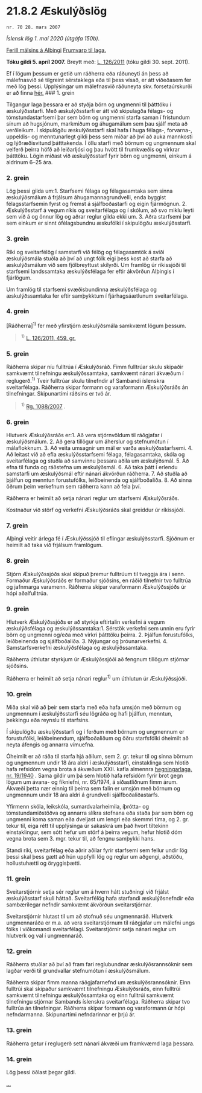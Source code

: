 # 21.8.2 Æskulýðslög

`nr. 70 28. mars 2007`

_Íslensk lög 1. maí 2020 (útgáfa 150b)._

[Ferill málsins á Alþingi](https://www.althingi.is/thingstorf/thingmalalistar-eftir-thingum/ferill/?ltg=133&mnr=409)
[Frumvarp til laga.](https://www.althingi.is/altext/133/s/0460.html)

**Tóku gildi 5. apríl 2007.**
Breytt með:
[L. 126/2011](https://althingi.is/altext/stjt/2011.126.html) (tóku gildi 30. sept. 2011).

Ef í lögum þessum er getið um ráðherra eða ráðuneyti án þess að málefnasvið sé tilgreint sérstaklega eða til þess vísað, er átt viðeðasem fer með lög þessi. Upplýsingar um málefnasvið ráðuneyta skv. forsetaúrskurði er að finna [hér.](2018119.md) ### 1. grein

Tilgangur laga þessara er að styðja börn og ungmenni til þátttöku í æskulýðsstarfi. Með æskulýðsstarfi er átt við skipulagða félags- og tómstundastarfsemi þar sem börn og ungmenni starfa saman í frístundum sínum að hugsjónum, markmiðum og áhugamálum sem þau sjálf meta að verðleikum. Í skipulögðu æskulýðsstarfi skal hafa í huga félags-, forvarna-, uppeldis- og menntunarlegt gildi þess sem miðar að því að auka mannkosti og lýðræðisvitund þátttakenda. Í öllu starfi með börnum og ungmennum skal velferð þeirra höfð að leiðarljósi og þau hvött til frumkvæðis og virkrar þátttöku. Lögin miðast við æskulýðsstarf fyrir börn og ungmenni, einkum á aldrinum 6–25 ára.

### 2. grein

Lög þessi gilda um:1. Starfsemi félaga og félagasamtaka sem sinna æskulýðsmálum á frjálsum áhugamannagrundvelli, enda byggist félagsstarfsemin fyrst og fremst á sjálfboðastarfi og eigin fjármögnun.
2. Æskulýðsstarf á vegum ríkis og sveitarfélaga og í skólum, að svo miklu leyti sem við á og önnur lög og aðrar reglur gilda ekki um.
3. Aðra starfsemi þar sem einkum er sinnt ófélagsbundnu æskufólki í skipulögðu æskulýðsstarfi.

### 3. grein

Ríki og sveitarfélög í samstarfi við félög og félagasamtök á sviði æskulýðsmála stuðla að því að ungt fólk eigi þess kost að starfa að æskulýðsmálum við sem fjölbreyttust skilyrði. Um framlög úr ríkissjóði til starfsemi landssamtaka æskulýðsfélaga fer eftir ákvörðun Alþingis í fjárlögum.

Um framlög til starfsemi svæðisbundinna æskulýðsfélaga og æskulýðssamtaka fer eftir samþykktum í fjárhagsáætlunum sveitarfélaga.

### 4. grein

[Ráðherra]<sup>1)</sup> fer með yfirstjórn æskulýðsmála samkvæmt lögum þessum.

> <sup>1)</sup> [L. 126/2011, 459. gr.](https://althingi.is/altext/stjt/2011.126.html)

### 5. grein

Ráðherra skipar níu fulltrúa í Æskulýðsráð. Fimm fulltrúar skulu skipaðir samkvæmt tilnefningu æskulýðssamtaka, samkvæmt nánari ákvæðum í reglugerð.<sup>1)</sup> Tveir fulltrúar skulu tilnefndir af Sambandi íslenskra sveitarfélaga. Ráðherra skipar formann og varaformann Æskulýðsráðs án tilnefningar. Skipunartími ráðsins er tvö ár.

> <sup>1)</sup> [Rg. 1088/2007](https://www.reglugerd.is/reglugerdir/allar/nr/1088-2007) .



### 6. grein

Hlutverk Æskulýðsráðs er:1. Að vera stjórnvöldum til ráðgjafar í æskulýðsmálum.
2. Að gera tillögur um áherslur og stefnumótun í málaflokknum.
3. Að veita umsagnir um mál er varða æskulýðsstarfsemi.
4. Að leitast við að efla æskulýðsstarfsemi félaga, félagasamtaka, skóla og sveitarfélaga og stuðla að samvinnu þessara aðila um æskulýðsmál.
5. Að efna til funda og ráðstefna um æskulýðsmál.
6. Að taka þátt í erlendu samstarfi um æskulýðsmál eftir nánari ákvörðun ráðherra.
7. Að stuðla að þjálfun og menntun forustufólks, leiðbeinenda og sjálfboðaliða.
8. Að sinna öðrum þeim verkefnum sem ráðherra kann að fela því.

Ráðherra er heimilt að setja nánari reglur um starfsemi Æskulýðsráðs.

Kostnaður við störf og verkefni Æskulýðsráðs skal greiddur úr ríkissjóði.

### 7. grein

Alþingi veitir árlega fé í Æskulýðssjóð til eflingar æskulýðsstarfi. Sjóðnum er heimilt að taka við frjálsum framlögum.

### 8. grein

Stjórn Æskulýðssjóðs skal skipuð þremur fulltrúum til tveggja ára í senn. Formaður Æskulýðsráðs er formaður sjóðsins, en ráðið tilnefnir tvo fulltrúa og jafnmarga varamenn. Ráðherra skipar varaformann Æskulýðssjóðs úr hópi aðalfulltrúa.

### 9. grein

Hlutverk Æskulýðssjóðs er að styrkja eftirtalin verkefni á vegum æskulýðsfélaga og æskulýðssamtaka:1. Sérstök verkefni sem unnin eru fyrir börn og ungmenni og/eða með virkri þátttöku þeirra.
2. Þjálfun forustufólks, leiðbeinenda og sjálfboðaliða.
3. Nýjungar og þróunarverkefni.
4. Samstarfsverkefni æskulýðsfélaga og æskulýðssamtaka.

Ráðherra úthlutar styrkjum úr Æskulýðssjóði að fengnum tillögum stjórnar sjóðsins.

Ráðherra er heimilt að setja nánari reglur<sup>1)</sup> um úthlutun úr Æskulýðssjóði.

### 10. grein

Miða skal við að þeir sem starfa með eða hafa umsjón með börnum og ungmennum í æskulýðsstarfi séu lögráða og hafi þjálfun, menntun, þekkingu eða reynslu til starfsins.

Í skipulögðu æskulýðsstarfi og í ferðum með börnum og ungmennum er forustufólki, leiðbeinendum, sjálfboðaliðum og öðru starfsfólki óheimilt að neyta áfengis og annarra vímuefna.

Óheimilt er að ráða til starfa hjá aðilum, sem 2. gr. tekur til og sinna börnum og ungmennum undir 18 ára aldri í æskulýðsstarfi, einstaklinga sem hlotið hafa refsidóm vegna brota á ákvæðum XXII. kafla almennra [hegningarlaga, nr. 19/1940](1940019.md) . Sama gildir um þá sem hlotið hafa refsidóm fyrir brot gegn lögum um ávana- og fíkniefni, nr. 65/1974, á síðastliðnum fimm árum. Ákvæði þetta nær einnig til þeirra sem falin er umsjón með börnum og ungmennum undir 18 ára aldri á grundvelli sjálfboðaliðastarfs.

Yfirmenn skóla, leikskóla, sumardvalarheimila, íþrótta- og tómstundamiðstöðva og annarra slíkra stofnana eða staða þar sem börn og ungmenni koma saman eða dveljast um lengri eða skemmri tíma, og 2. gr. tekur til, eiga rétt til upplýsinga úr sakaskrá um það hvort tiltekinn einstaklingur, sem sótt hefur um störf á þeirra vegum, hefur hlotið dóm vegna brota sem 3. mgr. tekur til, að fengnu samþykki hans.

Standi ríki, sveitarfélag eða aðrir aðilar fyrir starfsemi sem fellur undir lög þessi skal þess gætt að hún uppfylli lög og reglur um aðgengi, aðstöðu, hollustuhætti og öryggisþætti.

### 11. grein

Sveitarstjórnir setja sér reglur um á hvern hátt stuðningi við frjálst æskulýðsstarf skuli háttað. Sveitarfélög hafa starfandi æskulýðsnefndir eða sambærilegar nefndir samkvæmt ákvörðun sveitarstjórnar.

Sveitarstjórnir hlutast til um að stofnuð séu ungmennaráð. Hlutverk ungmennaráða er m.a. að vera sveitarstjórnum til ráðgjafar um málefni ungs fólks í viðkomandi sveitarfélagi. Sveitarstjórnir setja nánari reglur um hlutverk og val í ungmennaráð.

### 12. grein

Ráðherra stuðlar að því að fram fari reglubundnar æskulýðsrannsóknir sem lagðar verði til grundvallar stefnumótun í æskulýðsmálum.

Ráðherra skipar fimm manna ráðgjafarnefnd um æskulýðsrannsóknir. Einn fulltrúi skal skipaður samkvæmt tilnefningu Æskulýðsráðs, einn fulltrúi samkvæmt tilnefningu æskulýðssamtaka og einn fulltrúi samkvæmt tilnefningu stjórnar Sambands íslenskra sveitarfélaga. Ráðherra skipar tvo fulltrúa án tilnefningar. Ráðherra skipar formann og varaformann úr hópi nefndarmanna. Skipunartími nefndarinnar er þrjú ár.

### 13. grein

Ráðherra getur í reglugerð sett nánari ákvæði um framkvæmd laga þessara.

### 14. grein

Lög þessi öðlast þegar gildi.

[…](https://www.althingi.is/lagasafn/leidbeiningar/)
